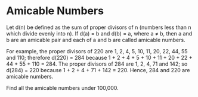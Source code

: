 # Amicable Numbers

Let d(n) be defined as the sum of proper divisors of n (numbers less than n which divide evenly into n).
If d(a) = b and d(b) = a, where a ≠ b, then a and b are an amicable pair and each of a and b are called amicable numbers.

For example, the proper divisors of 220 are 1, 2, 4, 5, 10, 11, 20, 22, 44, 55 and 110; therefore d(220) = 284 because 1 + 2 + 4 + 5 + 10 + 11 + 20 + 22 + 44 + 55 + 110 = 284. The proper divisors of 284 are 1, 2, 4, 71 and 142; so d(284) = 220 because 1 + 2 + 4 + 71 + 142 = 220. Hence, 284 and 220 are amicable numbers.

Find all the amicable numbers under 100,000.
